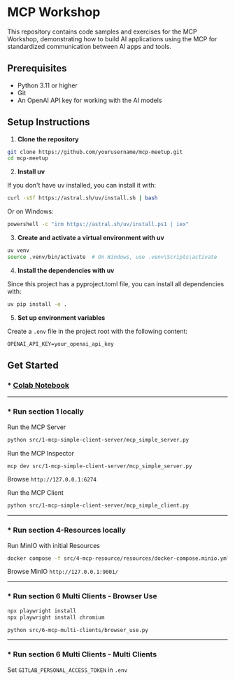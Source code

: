 # MCP Workshop

This repository contains code samples and exercises for the MCP Workshop, demonstrating how to build AI applications using the MCP for standardized communication between AI apps and tools.

## Prerequisites

- Python 3.11 or higher
- Git
- An OpenAI API key for working with the AI models

## Setup Instructions

1. **Clone the repository**

```bash
git clone https://github.com/yourusername/mcp-meetup.git
cd mcp-meetup
```

2. **Install uv**

If you don't have uv installed, you can install it with:

```bash
curl -sSf https://astral.sh/uv/install.sh | bash
```

Or on Windows:

```bash
powershell -c "irm https://astral.sh/uv/install.ps1 | iex"
```

3. **Create and activate a virtual environment with uv**

```bash
uv venv
source .venv/bin/activate  # On Windows, use .venv\Scripts\activate
```

4. **Install the dependencies with uv**

Since this project has a pyproject.toml file, you can install all dependencies with:

```bash
uv pip install -e .
```

5. **Set up environment variables**

Create a `.env` file in the project root with the following content:

```
OPENAI_API_KEY=your_openai_api_key
```

## Get Started

### * [Colab Notebook](https://colab.research.google.com/drive/1fM355sy66MQK-t5-jOHlYH5j4YxBI5o4?usp=sharing)

---

### * Run section 1 locally

Run the MCP Server

```bash
python src/1-mcp-simple-client-server/mcp_simple_server.py
```


Run the MCP Inspector

```bash
mcp dev src/1-mcp-simple-client-server/mcp_simple_server.py
```
Browse `http://127.0.0.1:6274`


Run the MCP Client

```bash
python src/1-mcp-simple-client-server/mcp_simple_client.py
```

---

### * Run section 4-Resources locally

Run MinIO with initial Resources

```bash
docker compose -f src/4-mcp-resource/resources/docker-compose.minio.yml up
```
Browse MinIO `http://127.0.0.1:9001/`

---

### * Run section 6 Multi Clients - Browser Use

```bash
npx playwright install
npx playwright install chromium

python src/6-mcp-multi-clients/browser_use.py
```

---

### * Run section 6 Multi Clients - Multi Clients

Set `GITLAB_PERSONAL_ACCESS_TOKEN` in `.env`

